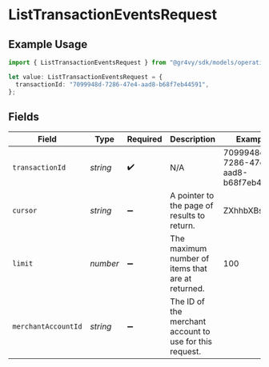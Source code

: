 # ListTransactionEventsRequest

## Example Usage

```typescript
import { ListTransactionEventsRequest } from "@gr4vy/sdk/models/operations";

let value: ListTransactionEventsRequest = {
  transactionId: "7099948d-7286-47e4-aad8-b68f7eb44591",
};
```

## Fields

| Field                                                   | Type                                                    | Required                                                | Description                                             | Example                                                 |
| ------------------------------------------------------- | ------------------------------------------------------- | ------------------------------------------------------- | ------------------------------------------------------- | ------------------------------------------------------- |
| `transactionId`                                         | *string*                                                | :heavy_check_mark:                                      | N/A                                                     | 7099948d-7286-47e4-aad8-b68f7eb44591                    |
| `cursor`                                                | *string*                                                | :heavy_minus_sign:                                      | A pointer to the page of results to return.             | ZXhhbXBsZTE                                             |
| `limit`                                                 | *number*                                                | :heavy_minus_sign:                                      | The maximum number of items that are at returned.       | 100                                                     |
| `merchantAccountId`                                     | *string*                                                | :heavy_minus_sign:                                      | The ID of the merchant account to use for this request. |                                                         |